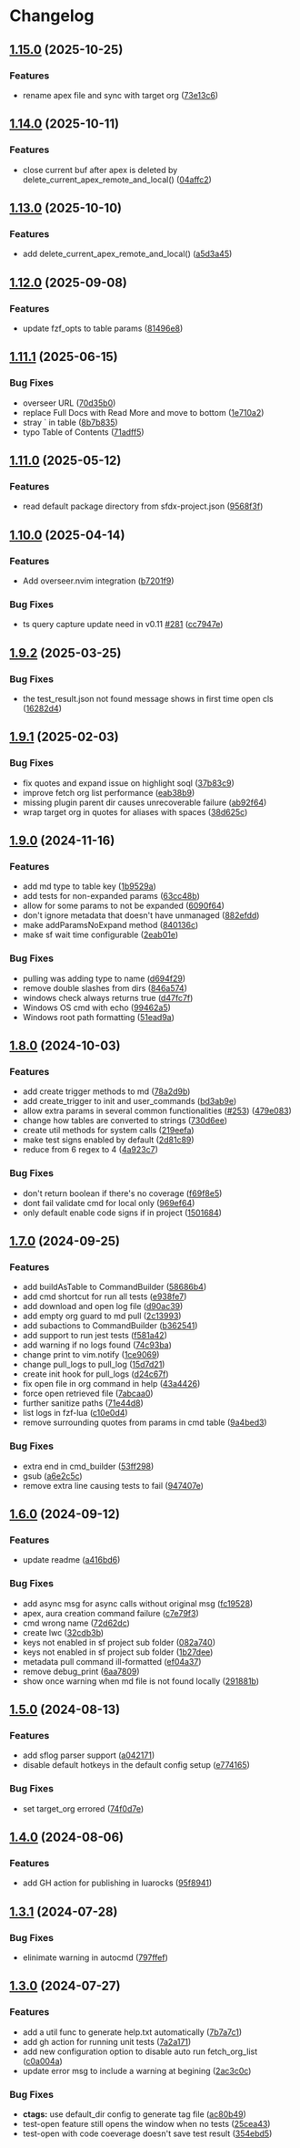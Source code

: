 # Changelog

## [1.15.0](https://github.com/xixiaofinland/sf.nvim/compare/v1.14.0...v1.15.0) (2025-10-25)


### Features

* rename apex file and sync with target org ([73e13c6](https://github.com/xixiaofinland/sf.nvim/commit/73e13c65f4faa57328844ccc269eaa4925cb6a5c))

## [1.14.0](https://github.com/xixiaofinland/sf.nvim/compare/v1.13.0...v1.14.0) (2025-10-11)


### Features

* close current buf after apex is deleted by delete_current_apex_remote_and_local() ([04affc2](https://github.com/xixiaofinland/sf.nvim/commit/04affc267dc75f2564c701a46e6edc449c0b4b3b))

## [1.13.0](https://github.com/xixiaofinland/sf.nvim/compare/v1.12.0...v1.13.0) (2025-10-10)


### Features

* add delete_current_apex_remote_and_local() ([a5d3a45](https://github.com/xixiaofinland/sf.nvim/commit/a5d3a45e5914ba4094709a6b2eb4a975de3e614d))

## [1.12.0](https://github.com/xixiaofinland/sf.nvim/compare/v1.11.1...v1.12.0) (2025-09-08)


### Features

* update fzf_opts to table params ([81496e8](https://github.com/xixiaofinland/sf.nvim/commit/81496e88f6cf29adca8d5b00ad4b009d3ed6b4aa))

## [1.11.1](https://github.com/xixiaofinland/sf.nvim/compare/v1.11.0...v1.11.1) (2025-06-15)


### Bug Fixes

* overseer URL ([70d35b0](https://github.com/xixiaofinland/sf.nvim/commit/70d35b0931208882cc3a2d59ee9eacdee9af1837))
* replace Full Docs with Read More and move to bottom ([1e710a2](https://github.com/xixiaofinland/sf.nvim/commit/1e710a294972eb7c65fda34454626791b540d67e))
* stray ` in table ([8b7b835](https://github.com/xixiaofinland/sf.nvim/commit/8b7b835da2f215629c47b030b69a7b1ab45cb423))
* typo Table of Contents ([71adff5](https://github.com/xixiaofinland/sf.nvim/commit/71adff540fb071b892adef6a8dbf1cbdad4e3e6a))

## [1.11.0](https://github.com/xixiaofinland/sf.nvim/compare/v1.10.0...v1.11.0) (2025-05-12)


### Features

* read default package directory from sfdx-project.json ([9568f3f](https://github.com/xixiaofinland/sf.nvim/commit/9568f3f4507477dbe7ccd42215cf9fea4eb67272))

## [1.10.0](https://github.com/xixiaofinland/sf.nvim/compare/v1.9.2...v1.10.0) (2025-04-14)


### Features

* Add overseer.nvim integration ([b7201f9](https://github.com/xixiaofinland/sf.nvim/commit/b7201f9640137702f7232ddadc579cbc923370fe))


### Bug Fixes

* ts query capture update need in v0.11 [#281](https://github.com/xixiaofinland/sf.nvim/issues/281) ([cc7947e](https://github.com/xixiaofinland/sf.nvim/commit/cc7947eeacfc005b25c6adef58088b42d613dd68))

## [1.9.2](https://github.com/xixiaofinland/sf.nvim/compare/v1.9.1...v1.9.2) (2025-03-25)


### Bug Fixes

* the test_result.json not found message shows in first time open cls ([16282d4](https://github.com/xixiaofinland/sf.nvim/commit/16282d4981e1443bc25bd521cd9339ea9369d627))

## [1.9.1](https://github.com/xixiaofinland/sf.nvim/compare/v1.9.0...v1.9.1) (2025-02-03)


### Bug Fixes

* fix quotes and expand issue on highlight soql ([37b83c9](https://github.com/xixiaofinland/sf.nvim/commit/37b83c90fb1c8800511a3c17cadde84dbb47088c))
* improve fetch org list performance ([eab38b9](https://github.com/xixiaofinland/sf.nvim/commit/eab38b921ab6e4ae22a3ecff9d645239384bbeea))
* missing plugin parent dir causes unrecoverable failure ([ab92f64](https://github.com/xixiaofinland/sf.nvim/commit/ab92f647c26833ccabc3415fd2259da70f4281eb))
* wrap target org in quotes for aliases with spaces ([38d625c](https://github.com/xixiaofinland/sf.nvim/commit/38d625c72f44fbba86ec8b93c2093911822fa127))

## [1.9.0](https://github.com/xixiaofinland/sf.nvim/compare/v1.8.0...v1.9.0) (2024-11-16)


### Features

* add md type to table key ([1b9529a](https://github.com/xixiaofinland/sf.nvim/commit/1b9529a91df9c17df7ec774e4f511efe40cd0823))
* add tests for non-expanded params ([63cc48b](https://github.com/xixiaofinland/sf.nvim/commit/63cc48b72dbcc8b79b433d44bf8679c96e13b94f))
* allow for some params to not be expanded ([6090f64](https://github.com/xixiaofinland/sf.nvim/commit/6090f64a91166813600125a79cc48d98969f6789))
* don't ignore metadata that doesn't have unmanaged ([882efdd](https://github.com/xixiaofinland/sf.nvim/commit/882efdddef3db67d21ea2fdd63939b860eb6da4e))
* make addParamsNoExpand method ([840136c](https://github.com/xixiaofinland/sf.nvim/commit/840136c00c1421105918d6eb630e39db6ef5647a))
* make sf wait time configurable ([2eab01e](https://github.com/xixiaofinland/sf.nvim/commit/2eab01e4c862a6863651984cf7f76a6d82c25eca))


### Bug Fixes

* pulling was adding type to name ([d694f29](https://github.com/xixiaofinland/sf.nvim/commit/d694f2933898a1e76691ebd9854f849e7d4560e2))
* remove double slashes from dirs ([846a574](https://github.com/xixiaofinland/sf.nvim/commit/846a574de0b891f192597a9d18b30d27025f7e19))
* windows check always returns true ([d47fc7f](https://github.com/xixiaofinland/sf.nvim/commit/d47fc7ffcf815d6dc9a6ff9565432347c1b4bf9d))
* Windows OS cmd with echo ([99462a5](https://github.com/xixiaofinland/sf.nvim/commit/99462a5bba9380d21e2b97a2e025568d28db7dbc))
* Windows root path formatting ([51ead9a](https://github.com/xixiaofinland/sf.nvim/commit/51ead9a68ff91d3620787e1f5863eb65b1cebaa8))

## [1.8.0](https://github.com/xixiaofinland/sf.nvim/compare/v1.7.0...v1.8.0) (2024-10-03)


### Features

* add create trigger methods to md ([78a2d9b](https://github.com/xixiaofinland/sf.nvim/commit/78a2d9b210aff302c8b429415c7e9278bed5c8ce))
* add create_trigger to init and user_commands ([bd3ab9e](https://github.com/xixiaofinland/sf.nvim/commit/bd3ab9e12aaedebeaf70d8e702fd0952de7c0724))
* allow extra params in several common functionalities ([#253](https://github.com/xixiaofinland/sf.nvim/issues/253)) ([479e083](https://github.com/xixiaofinland/sf.nvim/commit/479e0833b21ea44018a4501ddba6cc6f2fa9a846))
* change how tables are converted to strings ([730d6ee](https://github.com/xixiaofinland/sf.nvim/commit/730d6eef6701eb288d60e99dd2e100384225383f))
* create util methods for system calls ([219eefa](https://github.com/xixiaofinland/sf.nvim/commit/219eefa468232fddc16a200562b985e5833dffff))
* make test signs enabled by default ([2d81c89](https://github.com/xixiaofinland/sf.nvim/commit/2d81c89cfef3b63245a10927472692eebb64b95e))
* reduce from 6 regex to 4 ([4a923c7](https://github.com/xixiaofinland/sf.nvim/commit/4a923c7e71fdb8387e511dbded6f7a47d6a2a77d))


### Bug Fixes

* don't return boolean if there's no coverage ([f69f8e5](https://github.com/xixiaofinland/sf.nvim/commit/f69f8e5c1a164a845aa6f3f278ce5fce550b7a56))
* dont fail validate cmd for local only ([969ef64](https://github.com/xixiaofinland/sf.nvim/commit/969ef6456d76c2a3f9d6af913a8888135c1c37f2))
* only default enable code signs if in project ([1501684](https://github.com/xixiaofinland/sf.nvim/commit/1501684f3e4254178172d3aef3ffc0ca6319b6cd))

## [1.7.0](https://github.com/xixiaofinland/sf.nvim/compare/v1.6.0...v1.7.0) (2024-09-25)


### Features

* add buildAsTable to CommandBuilder ([58686b4](https://github.com/xixiaofinland/sf.nvim/commit/58686b4796d5027d70534f3c7e904adec4665040))
* add cmd shortcut for run all tests ([e938fe7](https://github.com/xixiaofinland/sf.nvim/commit/e938fe798b8da22f9c2a8e4c22d47c07313f4023))
* add download and open log file ([d90ac39](https://github.com/xixiaofinland/sf.nvim/commit/d90ac39976aebb27a2194a3c8d078d9eb7f51209))
* add empty org guard to md pull ([2c13993](https://github.com/xixiaofinland/sf.nvim/commit/2c139932ea449e1c7288cb6910df556af0e7bce8))
* add subactions to CommandBuilder ([b362541](https://github.com/xixiaofinland/sf.nvim/commit/b3625414c83533844a9c0f7c60528566f74a177d))
* add support to run jest tests ([f581a42](https://github.com/xixiaofinland/sf.nvim/commit/f581a426d5c80968f450bedc0beaee15588dddb5))
* add warning if no logs found ([74c93ba](https://github.com/xixiaofinland/sf.nvim/commit/74c93ba08a4afd9cfd0fec2f6d6198445c580c97))
* change print to vim.notify ([1ce9069](https://github.com/xixiaofinland/sf.nvim/commit/1ce9069968abd04e17ef2aaf74587426d703bdb6))
* change pull_logs to pull_log ([15d7d21](https://github.com/xixiaofinland/sf.nvim/commit/15d7d2107c6d3ba405cfe8c977711b991a89d84f))
* create init hook for pull_logs ([d24c67f](https://github.com/xixiaofinland/sf.nvim/commit/d24c67f8ffa82f7241be23053f08c96923b72fc3))
* fix open file in org command in help ([43a4426](https://github.com/xixiaofinland/sf.nvim/commit/43a4426df2474e64203dfeea20e88c2e1f62687d))
* force open retrieved file ([7abcaa0](https://github.com/xixiaofinland/sf.nvim/commit/7abcaa04dd103a5f13169edf75d04b43b616c84f))
* further sanitize paths ([71e44d8](https://github.com/xixiaofinland/sf.nvim/commit/71e44d8a1b790a614c93b49a8fd98ccadd2d31c1))
* list logs in fzf-lua ([c10e0d4](https://github.com/xixiaofinland/sf.nvim/commit/c10e0d4bde5ca5e19ebbca8185bcc717a90ee6ea))
* remove surrounding quotes from params in cmd table ([9a4bed3](https://github.com/xixiaofinland/sf.nvim/commit/9a4bed34f2cb2ee1c56563054c7ca4dc7fb465a6))


### Bug Fixes

* extra end in cmd_builder ([53ff298](https://github.com/xixiaofinland/sf.nvim/commit/53ff2986dcda54230eaf80aac9b9da65fb4f5899))
* gsub ([a6e2c5c](https://github.com/xixiaofinland/sf.nvim/commit/a6e2c5c9a36131fc045cf3b4d27462097f657ec3))
* remove extra line causing tests to fail ([947407e](https://github.com/xixiaofinland/sf.nvim/commit/947407e2c43b443657a3f33298808f156997fb7d))

## [1.6.0](https://github.com/xixiaofinland/sf.nvim/compare/v1.5.0...v1.6.0) (2024-09-12)


### Features

* update readme ([a416bd6](https://github.com/xixiaofinland/sf.nvim/commit/a416bd6224c80fd2dd8efa6b3edd032e4323d0c6))


### Bug Fixes

* add async msg for async calls without original msg ([fc19528](https://github.com/xixiaofinland/sf.nvim/commit/fc1952894bef850badf5112914cbcf4a3f27eaba))
* apex, aura creation command failure ([c7e79f3](https://github.com/xixiaofinland/sf.nvim/commit/c7e79f3a9f034df7b210323c3217ef52a15ef9da))
* cmd wrong name ([72d62dc](https://github.com/xixiaofinland/sf.nvim/commit/72d62dcdb422f959e6db54f6624d4a54e9b4fb1c))
* create lwc ([32cdb3b](https://github.com/xixiaofinland/sf.nvim/commit/32cdb3b16a1c329ef16445e3b5e8cfe6fd3275f2))
* keys not enabled in sf project sub folder ([082a740](https://github.com/xixiaofinland/sf.nvim/commit/082a7402dfaed8a8cd0f12c25d498f0f4f58ab57))
* keys not enabled in sf project sub folder ([1b27dee](https://github.com/xixiaofinland/sf.nvim/commit/1b27dee3db1bc762f8f1ef026936dda56e93c6ed))
* metadata pull command ill-formatted ([ef04a37](https://github.com/xixiaofinland/sf.nvim/commit/ef04a379c5b33475c3b1ed4ce1482a756014d24c))
* remove debug_print ([6aa7809](https://github.com/xixiaofinland/sf.nvim/commit/6aa780979d13a407c619cd3e9e9a7b5573f807fe))
* show once warning when md file is not found locally ([291881b](https://github.com/xixiaofinland/sf.nvim/commit/291881b27bd6e2b93a2866b4b3d29d508f576706))

## [1.5.0](https://github.com/xixiaofinland/sf.nvim/compare/v1.4.0...v1.5.0) (2024-08-13)


### Features

* add sflog parser support ([a042171](https://github.com/xixiaofinland/sf.nvim/commit/a042171a5963429249cafd2b7b6068425ded1a5d))
* disable default hotkeys in the default config setup ([e774165](https://github.com/xixiaofinland/sf.nvim/commit/e77416555de8796b72663524013c61f5b179a433))


### Bug Fixes

* set target_org errored ([74f0d7e](https://github.com/xixiaofinland/sf.nvim/commit/74f0d7ecfd74ecb3dfdb4d8c994b2d794f634145))

## [1.4.0](https://github.com/xixiaofinland/sf.nvim/compare/v1.3.1...v1.4.0) (2024-08-06)


### Features

* add GH action for publishing in luarocks ([95f8941](https://github.com/xixiaofinland/sf.nvim/commit/95f89418a19058142b821eeac1739bf5965c27ab))

## [1.3.1](https://github.com/xixiaofinland/sf.nvim/compare/v1.3.0...v1.3.1) (2024-07-28)


### Bug Fixes

* elinimate warning in autocmd ([797ffef](https://github.com/xixiaofinland/sf.nvim/commit/797ffefdd5d13b126651bdb1716dba2bec4d35cf))

## [1.3.0](https://github.com/xixiaofinland/sf.nvim/compare/v1.2.2...v1.3.0) (2024-07-27)


### Features

* add a util func to generate help.txt automatically ([7b7a7c1](https://github.com/xixiaofinland/sf.nvim/commit/7b7a7c15c0a81687602237a18d2f7a245df81825))
* add gh action for running unit tests ([7a2a171](https://github.com/xixiaofinland/sf.nvim/commit/7a2a17191605d38d7cd80ee9d07c30f38b5492db))
* add new configuration option to disable auto run fetch_org_list ([c0a004a](https://github.com/xixiaofinland/sf.nvim/commit/c0a004a072fdb948fca5a7504dd3a30b33fe9d70))
* update error msg to include a warning at begining ([2ac3c0c](https://github.com/xixiaofinland/sf.nvim/commit/2ac3c0cb5708373878d792264d1948922606bdad))


### Bug Fixes

* **ctags:** use default_dir config to generate tag file ([ac80b49](https://github.com/xixiaofinland/sf.nvim/commit/ac80b49f0cdfb183a161bfb079f07e047c08df31))
* test-open feature still opens the window when no tests ([25cea43](https://github.com/xixiaofinland/sf.nvim/commit/25cea43986e9c258e2e1603ffe62bba6aa2b81d2))
* test-open with code coeverage doesn't save test result ([354ebd5](https://github.com/xixiaofinland/sf.nvim/commit/354ebd585f77c61f04fddc2d47004db1bd898182))
